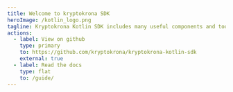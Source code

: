 ```yaml
---
title: Welcome to kryptokrona SDK
heroImage: /kotlin_logo.png
tagline: Kryptokrona Kotlin SDK includes many useful components and tools for building decentralized private communication and payment systems.
actions:
  - label: View on github
    type: primary
    to: https://github.com/kryptokrona/kryptokrona-kotlin-sdk
    external: true
  - label: Read the docs
    type: flat
    to: /guide/
---
```



<script>
  import Frontpage from "../components/sections/Frontpage.svelte"
</script>

<Frontpage />